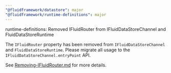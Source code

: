 ```yaml
---
"@fluidframework/datastore": major
"@fluidframework/runtime-definitions": major
---
```


runtime-definitions: Removed IFluidRouter from IFluidDataStoreChannel and FluidDataStoreRuntime

The `IFluidRouter` property has been removed from `IFluidDataStoreChannel` and `FluidDataStoreRuntime`. Please migrate
all usage to the `IFluidDataStoreChannel.entryPoint` API.

See
[Removing-IFluidRouter.md](https://github.com/microsoft/FluidFramework/blob/main/packages/common/core-interfaces/Removing-IFluidRouter.md)
for more details.
